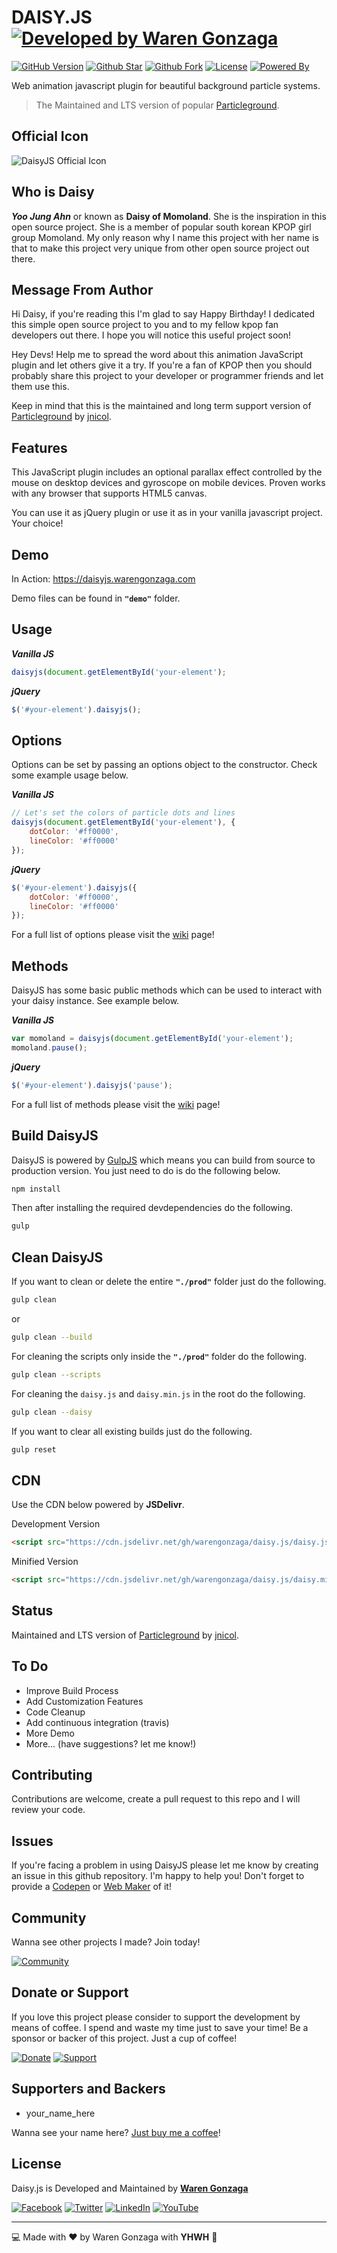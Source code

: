 # DAISY.JS [![Developed by Waren Gonzaga](https://img.shields.io/badge/Developed%20by-Waren%20Gonzaga-blue.svg?longCache=true&style=for-the-badge)](https://facebook.com/warengonzagaofficial)

[![GitHub Version](https://img.shields.io/github/release/WarenGonzaga/daisy.js.svg?style=for-the-badge)](https://github.com/WarenGonzaga/daisy.js/) [![Github Star](https://img.shields.io/github/stars/WarenGonzaga/daisy.js.svg?style=for-the-badge)](https://github.com/WarenGonzaga/daisy.js) [![Github Fork](https://img.shields.io/github/forks/WarenGonzaga/daisy.js.svg?style=for-the-badge)](https://github.com/WarenGonzaga/daisy.js) [![License](https://img.shields.io/github/license/WarenGonzaga/daisy.js.svg?style=for-the-badge)](https://github.com/WarenGonzaga/daisy.js) [![Powered By](https://img.shields.io/badge/Powered%20By-GulpJS-orange.svg?style=for-the-badge)](https://gulpjs.com)

Web animation javascript plugin for beautiful background particle systems.
> The Maintained and LTS version of popular [Particleground](https://github.com/jnicol/particleground "Particleground").

## Official Icon

![DaisyJS Official Icon](https://avataaars.io/?avatarStyle=Circle&topType=LongHairBigHair&accessoriesType=Blank&hairColor=BrownDark&facialHairType=Blank&clotheType=CollarSweater&clotheColor=Red&eyeType=Happy&eyebrowType=Default&mouthType=Smile&skinColor=Pale)

## Who is Daisy

**_Yoo Jung Ahn_** or known as **Daisy of Momoland**. She is the inspiration in this open source project. She is a member of popular south korean KPOP girl group Momoland. My only reason why I name this project with her name is that to make this project very unique from other open source project out there.

## Message From Author

Hi Daisy, if you're reading this I'm glad to say Happy Birthday! I dedicated this simple open source project to you and to my fellow kpop fan developers out there. I hope you will notice this useful project soon!

Hey Devs! Help me to spread the word about this animation JavaScript plugin and let others give it a try. If you're a fan of KPOP then you should probably share this project to your developer or programmer friends and let them use this.

Keep in mind that this is the maintained and long term support version of [Particleground](https://github.com/jnicol/particleground "Particleground") by [jnicol](https://github.com/jnicol "jnicol").

## Features

This JavaScript plugin includes an optional parallax effect controlled by the mouse on desktop devices and gyroscope on mobile devices. Proven works with any browser that supports HTML5 canvas.

You can use it as jQuery plugin or use it as in your vanilla javascript project. Your choice!

## Demo

In Action: <https://daisyjs.warengonzaga.com>

Demo files can be found in **``"demo"``** folder.

## Usage

**_Vanilla JS_**

```js
daisyjs(document.getElementById('your-element');
```

**_jQuery_**

```js
$('#your-element').daisyjs();
```

## Options

Options can be set by passing an options object to the constructor. Check some example usage below.

**_Vanilla JS_**

```js
// Let's set the colors of particle dots and lines
daisyjs(document.getElementById('your-element'), {
    dotColor: '#ff0000',
    lineColor: '#ff0000'
});
```

**_jQuery_**

```js
$('#your-element').daisyjs({
    dotColor: '#ff0000',
    lineColor: '#ff0000'
});
```

For a full list of options please visit the [wiki](https://github.com/warengonzaga/daisy.js/wiki "Wiki") page!

## Methods

DaisyJS has some basic public methods which can be used to interact with your daisy instance. See example below.

**_Vanilla JS_**

```js
var momoland = daisyjs(document.getElementById('your-element');
momoland.pause();
```

**_jQuery_**

```js
$('#your-element').daisyjs('pause');
```

For a full list of methods please visit the [wiki](https://github.com/warengonzaga/daisy.js/wiki "Wiki") page!

## Build DaisyJS

DaisyJS is powered by [GulpJS](https://gulpjs.com/) which means you can build from source to production version. You just need to do is do the following below.

```bash
npm install
```

Then after installing the required devdependencies do the following.

```bash
gulp
```

## Clean DaisyJS

If you want to clean or delete the entire **``"./prod"``** folder just do the following.

```bash
gulp clean
```

or

```bash
gulp clean --build
```

For cleaning the scripts only inside the **``"./prod"``** folder do the following.

```bash
gulp clean --scripts
```

For cleaning the ``daisy.js`` and ``daisy.min.js`` in the root do the following.

```bash
gulp clean --daisy
```

If you want to clear all existing builds just do the following.

```bash
gulp reset
```

## CDN

Use the CDN below powered by **JSDelivr**.

Development Version

```html
<script src="https://cdn.jsdelivr.net/gh/warengonzaga/daisy.js/daisy.js"></script>
```

Minified Version

```html
<script src="https://cdn.jsdelivr.net/gh/warengonzaga/daisy.js/daisy.min.js"></script>
```

## Status

Maintained and LTS version of [Particleground](https://github.com/jnicol/particleground "Particleground") by [jnicol](https://github.com/jnicol "jnicol").

## To Do

* Improve Build Process
* Add Customization Features
* Code Cleanup
* Add continuous integration (travis)
* More Demo
* More... (have suggestions? let me know!)

## Contributing

Contributions are welcome, create a pull request to this repo and I will review your code.

## Issues

If you're facing a problem in using DaisyJS please let me know by creating an issue in this github repository. I'm happy to help you! Don't forget to provide a [Codepen](https://codepen.io/) or [Web Maker](https://webmaker.app/) of it!

## Community

Wanna see other projects I made? Join today!

[![Community](https://discordapp.com/api/guilds/659684980137656340/widget.png?style=banner3)](https://wrngnz.ga/discord)

## Donate or Support

If you love this project please consider to support the development by means of coffee. I spend and waste my time just to save your time! Be a sponsor or backer of this project. Just a cup of coffee!

[![Donate](https://img.shields.io/badge/Donate-PayPal-blue.svg?style=for-the-badge)](https://paypal.me/warengonzagaofficial) [![Support](https://img.shields.io/badge/Support-Buy%20Me%20A%20Coffee-orange.svg?style=for-the-badge)](https://www.buymeacoffee.com/warengonzaga)

## Supporters and Backers

* your_name_here

Wanna see your name here? [Just buy me a coffee](https://www.buymeacoffee.com/warengonzaga)!

## License

Daisy.js is Developed and Maintained by **[Waren Gonzaga](https://github.com/warengonzaga)**

[![Facebook](https://img.shields.io/badge/facebook-%231877F2.svg?&style=for-the-badge&logo=facebook&logoColor=white)](https://facebook.com/warengonzagaofficial) [![Twitter](https://img.shields.io/badge/twitter-%231DA1F2.svg?&style=for-the-badge&logo=twitter&logoColor=white)](https://twitter.com/warengonzaga) [![LinkedIn](https://img.shields.io/badge/linkedin-%230077B5.svg?&style=for-the-badge&logo=linkedin&logoColor=white)](https://linkedin.com/in/warengonzagaofficial) [![YouTube](https://img.shields.io/badge/youtube-%23FF0000.svg?&style=for-the-badge&logo=youtube&logoColor=white)](https://youtube.com/warengonzaga)

---

:computer: Made with :heart: by Waren Gonzaga with **YHWH** :pray:
